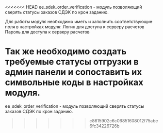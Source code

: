 <<<<<<< HEAD
﻿ee_sdek_order_verification - модуль позволяющий сверять статусы заказов СДЭК по крон заданию.

Для работы модуля необходимо иметь и заполнить соответствующие поля в настройках модуля:
Логин для доступа к серверу расчетов
Пароль для доступа к серверу расчетов

Так же необходимо создать требуемые статусы отгрузки в админ панели и сопоставить их символьные коды в настройках модуля.
=======
﻿ee_sdek_order_verification - модуль позволяющий сверять статусы заказов СДЭК по крон заданию.
>>>>>>> c8615902c6c06851608012f75abe6fc34226726b
